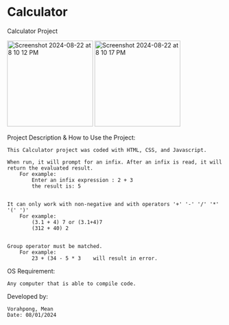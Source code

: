 # Calculator
Calculator Project

<img width="200" alt="Screenshot 2024-08-22 at 8 10 12 PM" src="https://github.com/user-attachments/assets/76aa0165-f2ea-43a6-9b95-bb624bfc4680">
<img width="200" alt="Screenshot 2024-08-22 at 8 10 17 PM" src="https://github.com/user-attachments/assets/518e926a-5b7b-4ce5-8266-f424a64fda7b">


Project Description & How to Use the Project:

    This Calculator project was coded with HTML, CSS, and Javascript.

    When run, it will prompt for an infix. After an infix is read, it will return the evaluated result.
        For example:
            Enter an infix expression : 2 + 3
            the result is: 5


    It can only work with non-negative and with operators '+' '-' '/' '*' '(' ')'
        For example:
            (3.1 + 4) 7 or (3.1+4)7
            (312 + 40) 2


    Group operator must be matched.
        For example:
            23 + (34 - 5 * 3    will result in error.



OS Requirement:

    Any computer that is able to compile code.


Developed by:

    Vorahpong, Mean
    Date: 08/01/2024
